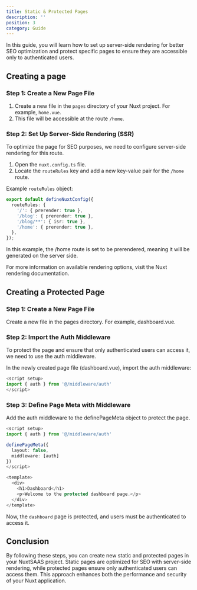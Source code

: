 ```yaml
---
title: Static & Protected Pages
description: ''
position: 3
category: Guide
---
```


In this guide, you will learn how to set up server-side rendering for better SEO optimization and protect specific pages to ensure they are accessible only to authenticated users.

## Creating a page

### Step 1: Create a New Page File

1. Create a new file in the `pages` directory of your Nuxt project. For example, `home.vue`.
2. This file will be accessible at the route `/home`.

### Step 2: Set Up Server-Side Rendering (SSR)

To optimize the page for SEO purposes, we need to configure server-side rendering for this route.

1. Open the `nuxt.config.ts` file.
2. Locate the `routeRules` key and add a new key-value pair for the `/home` route.

Example `routeRules` object:

```typescript
export default defineNuxtConfig({
  routeRules: {
    '/': { prerender: true },
    '/blog': { prerender: true },
    '/blog/**': { isr: true },
    '/home': { prerender: true },
  },
});
```

In this example, the /home route is set to be prerendered, meaning it will be generated on the server side.

For more information on available rendering options, visit the Nuxt rendering documentation.

## Creating a Protected Page

### Step 1: Create a New Page File
Create a new file in the pages directory. For example, dashboard.vue.

### Step 2: Import the Auth Middleware
To protect the page and ensure that only authenticated users can access it, we need to use the auth middleware.

In the newly created page file (dashboard.vue), import the auth middleware:

```typescript
<script setup>
import { auth } from '@/middleware/auth'
</script>
```

### Step 3: Define Page Meta with Middleware

Add the auth middleware to the definePageMeta object to protect the page.

```typescript
<script setup>
import { auth } from '@/middleware/auth'

definePageMeta({
  layout: false,
  middleware: [auth]
})
</script>

<template>
  <div>
    <h1>Dashboard</h1>
    <p>Welcome to the protected dashboard page.</p>
  </div>
</template>
```

Now, the `dashboard` page is protected, and users must be authenticated to access it.

## Conclusion
By following these steps, you can create new static and protected pages in your NuxtSAAS project. Static pages are optimized for SEO with server-side rendering, while protected pages ensure only authenticated users can access them. This approach enhances both the performance and security of your Nuxt application.
